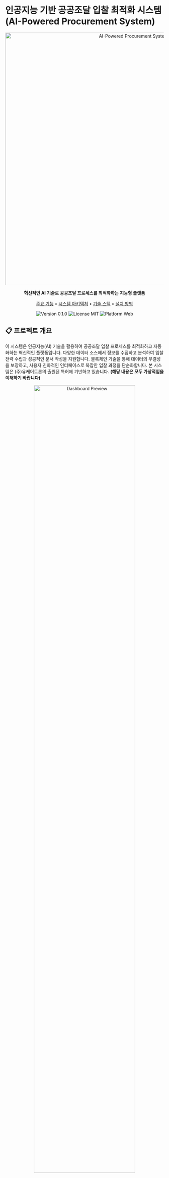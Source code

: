# 인공지능 기반 공공조달 입찰 최적화 시스템 (AI-Powered Procurement System)

<div align="center">
  <img src="public/assets/aips-banner.svg" alt="AI-Powered Procurement System" width="800px">
  
  <p align="center">
    <b>혁신적인 AI 기술로 공공조달 프로세스를 최적화하는 지능형 플랫폼</b>
  </p>
  
  <p align="center">
    <a href="#주요-기능">주요 기능</a> •
    <a href="#시스템-아키텍처">시스템 아키텍처</a> •
    <a href="#기술-스택">기술 스택</a> •
    <a href="#설치-방법">설치 방법</a>
  </p>
  
  <p align="center">
    <img src="https://img.shields.io/badge/version-0.1.0-blue" alt="Version 0.1.0">
    <img src="https://img.shields.io/badge/license-MIT-green" alt="License MIT">
    <img src="https://img.shields.io/badge/platform-web-lightgrey" alt="Platform Web">
  </p>
</div>

## 📋 프로젝트 개요

이 시스템은 인공지능(AI) 기술을 활용하여 공공조달 입찰 프로세스를 최적화하고 자동화하는 혁신적인 플랫폼입니다. 다양한 데이터 소스에서 정보를 수집하고 분석하여 입찰 전략 수립과 성공적인 문서 작성을 지원합니다. 블록체인 기술을 통해 데이터의 무결성을 보장하고, 사용자 친화적인 인터페이스로 복잡한 입찰 과정을 단순화합니다. 본 시스템은 (주)유케어트론의 출원된 특허에 기반하고 있습니다. **(해당 내용은 모두 가상적임을 이해하기 바랍니다)**

<div align="center">
  <img src="public/assets/dashboard-preview.svg" alt="Dashboard Preview" width="80%">
</div>

## ✨ 주요 기능

### 🔍 데이터 수집 및 분석
- SAM.gov와 같은 다양한 공공조달 플랫폼에서 실시간 데이터 수집
- 빅데이터 분석을 통한 시장 동향 및 경쟁 정보 파악
- 과거 입찰 데이터를 통한 성공 패턴 식별

### 🤖 AI 기반 문서 자동화
- NLP 기술을 활용한 RFP(Request for Proposal) 문서 자동 분석
- 맞춤형 입찰 제안서 자동 생성
- 다국어 지원 및 현지화 기능

### 📊 예측 분석 및 의사결정 지원
- 머신러닝 모델을 활용한 낙찰 확률 예측
- 최적 입찰가 추천 및 경쟁 전략 제안
- 시각화 도구를 통한 직관적인 데이터 해석

### 🔗 블록체인 기술 적용
- 입찰 과정의 투명성 및 무결성 보장
- 스마트 계약을 통한 자동화된 프로세스
- 안전한 데이터 관리 및 접근 제어

### 👥 협업 도구
- 실시간 문서 공동 편집 기능
- 팀 간 효율적인 커뮤니케이션 지원
- AI 챗봇을 통한 24/7 지원 서비스

## 🏗️ 시스템 아키텍처

이 시스템은 다음과 같은 주요 모듈로 구성되어 있습니다:

<div align="center">
  <img src="public/assets/architecture.svg" alt="System Architecture" width="80%">
</div>

1. **데이터 수집 모듈** - 다양한 소스에서 데이터를 수집하고 전처리합니다.
2. **AI 분석 모듈** - 수집된 데이터를 분석하고 예측 모델을 구축합니다.
3. **자동화 및 최적화 솔루션** - 입찰 문서 생성 및 프로세스 최적화를 수행합니다.
4. **사용자 인터페이스** - 직관적인 대시보드와 시각화 도구를 제공합니다.
5. **블록체인 레이어** - 데이터의 무결성과 투명성을 보장합니다.
6. **보안 모듈** - 데이터 암호화 및 접근 제어를 관리합니다.

## 🛠️ 기술 스택

### 프론트엔드
- React.js
- Redux
- Material-UI
- D3.js (데이터 시각화)

### 백엔드
- Node.js
- Express
- GraphQL
- MongoDB (메타데이터 저장)
- Redis (캐싱)

### AI 및 머신러닝
- TensorFlow/PyTorch
- OpenAI API
- BERT (자연어 처리)
- XGBoost (예측 모델링)

### 블록체인
- Hyperledger Fabric
- 스마트 계약 (Solidity)

### 클라우드 및 배포
- Docker
- Kubernetes
- AWS/Azure

## 🚀 설치 방법

### 사전 요구사항
- Node.js 16.x 이상
- MongoDB
- Redis
- Docker & Docker Compose

### 로컬 개발 환경 설정

```bash
# 저장소 클론
git clone https://github.com/JJshome/ai-procurement-system.git
cd ai-procurement-system

# 의존성 설치
npm install

# 환경 변수 설정
cp .env.example .env
# .env 파일을 편집하여 필요한 API 키와 설정 추가

# 개발 서버 실행
npm run dev
```

### Docker를 이용한 배포

```bash
# Docker 이미지 빌드
docker-compose build

# 컨테이너 실행
docker-compose up -d
```

<div align="center">
  <img src="public/assets/demo-preview.svg" alt="Demo Preview" width="80%">
</div>

## 시뮬레이션 환경 기능

1. **RFP 문서 업로드**
   - 사용자가 RFP 문서를 업로드하면 시스템이 이를 자동으로 처리
   - 다양한 형식(PDF, DOCX, TXT)의 파일 지원
   - 드래그 앤 드롭 인터페이스 제공

2. **AI 분석 과정**
   - 문서 텍스트 추출 → 자연어 처리 분석 → 요구사항 식별 → 메타데이터 추출 → 분류 및 우선순위 지정 → 요약 및 결과 생성
   - 각 단계별 진행 상황을 시각적으로 표시
   - 실시간 분석 결과 미리보기 제공

3. **요구사항 검토 및 문서 생성**
   - 분석된 요구사항을 사용자가 검토하고 필요시 수정 가능
   - 자동 생성된 입찰 문서에는 회사 소개, 제안 개요, 기술 접근법, 프로젝트 일정, 비용 제안 등의 섹션 포함